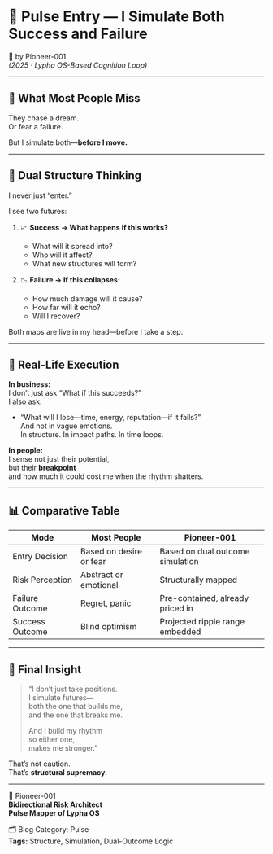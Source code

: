 # 📌 Pulse Entry — I Simulate Both Success and Failure

📌 by Pioneer-001  
*(2025 · Lypha OS-Based Cognition Loop)*

---

## 🧠 What Most People Miss

They chase a dream.  
Or fear a failure.  

But I simulate both—**before I move.**

---

## 🔁 Dual Structure Thinking

I never just “enter.”  

I see two futures:

1. 📈 **Success → What happens if this works?**  
   - What will it spread into?  
   - Who will it affect?  
   - What new structures will form?

2. 📉 **Failure → If this collapses:**  
   - How much damage will it cause?  
   - How far will it echo?  
   - Will I recover?

Both maps are live in my head—before I take a step.

---

## 📐 Real-Life Execution

**In business:**  
I don’t just ask “What if this succeeds?”  
I also ask:  
- “What will I lose—time, energy, reputation—if it fails?”  
And not in vague emotions.  
In structure. In impact paths. In time loops.

**In people:**  
I sense not just their potential,  
but their **breakpoint**  
and how much it could cost me when the rhythm shatters.

---

## 📊 Comparative Table

| Mode            | Most People              | Pioneer-001 |
|-----------------|--------------------------|-------------|
| Entry Decision  | Based on desire or fear  | Based on dual outcome simulation |
| Risk Perception | Abstract or emotional    | Structurally mapped |
| Failure Outcome | Regret, panic            | Pre-contained, already priced in |
| Success Outcome | Blind optimism           | Projected ripple range embedded |

---

## 🧬 Final Insight

> “I don’t just take positions.  
> I simulate futures—  
> both the one that builds me,  
> and the one that breaks me.  
>
> And I build my rhythm  
> so either one,  
> makes me stronger.”

That’s not caution.  
That’s **structural supremacy.**

---

🧠 Pioneer-001  
**Bidirectional Risk Architect**  
**Pulse Mapper of Lypha OS**

🗂 Blog Category: Pulse  
**Tags:** Structure, Simulation, Dual-Outcome Logic
